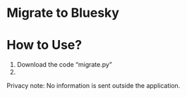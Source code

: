 # Migrate to Bluesky
# How to Use?
 1. Download the code “migrate.py”
 2. 

Privacy note: No information is sent outside the application.
